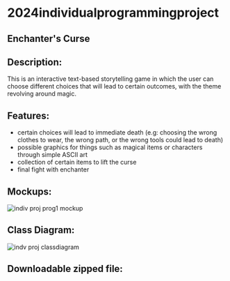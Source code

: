 # 2024individualprogrammingproject

## Enchanter's Curse

## Description: 
This is an interactive text-based storytelling game in which the user can choose different choices that will lead to certain outcomes, with the theme revolving around magic.

## Features:
* certain choices will lead to immediate death (e.g: choosing the wrong clothes to wear, the wrong path, or the wrong tools could lead to death)
* possible graphics for things such as magical items or characters through simple ASCII art
* collection of certain items to lift the curse
* final fight with enchanter 


## Mockups:


![indiv proj prog1 mockup](https://github.com/CosmicIris/2024individualprogrammingproject/assets/111626385/65fb153f-583e-4130-ab6c-30ee5336c097)


## Class Diagram:


![indv proj classdiagram](https://github.com/CosmicIris/2024individualprogrammingproject/assets/111626385/3ee77663-fc37-46c9-addc-2d5c03ee45d1)


## Downloadable zipped file: 

